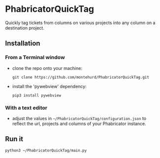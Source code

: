 # PhabricatorQuickTag

Quickly tag tickets from columns on various projects into any column on a destination project.

## Installation
### From a Terminal window

* clone the repo onto your machine:

      git clone https://github.com/montehurd/PhabricatorQuickTag.git

* install the 'pywebview' dependency:

      pip3 install pywebview

### With a text editor
* adjust the values in `~/PhabricatorQuickTag/configuration.json` to reflect the url, projects and columns of your Phabricator instance.

## Run it
    python3 ~/PhabricatorQuickTag/main.py
